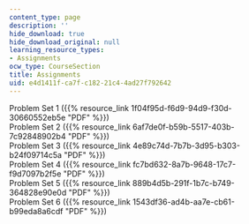 ```yaml
---
content_type: page
description: ''
hide_download: true
hide_download_original: null
learning_resource_types:
- Assignments
ocw_type: CourseSection
title: Assignments
uid: e4d1411f-ca7f-c182-21c4-4ad27f792642
---
```


Problem Set 1 ({{% resource_link 1f04f95d-f6d9-94d9-f30d-30660552eb5e "PDF" %}})  
Problem Set 2 ({{% resource_link 6af7de0f-b59b-5517-403b-7c92848902b4 "PDF" %}})  
Problem Set 3 ({{% resource_link 4e89c74d-7b7b-3d95-b303-b24f09714c5a "PDF" %}})  
Problem Set 4 ({{% resource_link fc7bd632-8a7b-9648-17c7-f9d7097b2f5e "PDF" %}})  
Problem Set 5 ({{% resource_link 889b4d5b-291f-1b7c-b749-364828e90e0d "PDF" %}})  
Problem Set 6 ({{% resource_link 1543df36-ad4b-aa7e-cb61-b99eda8a6cdf "PDF" %}})